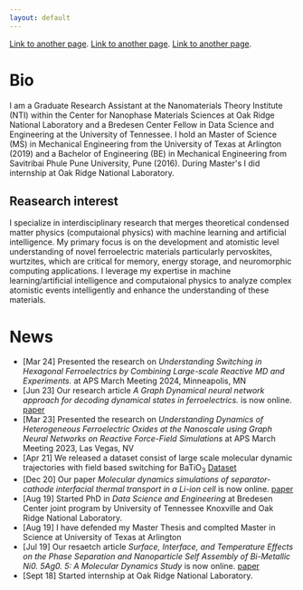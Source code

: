 ```yaml
---
layout: default
---
```


[Link to another page](./cv.html).
[Link to another page](./publications.html).
[Link to another page](./books.html).

# Bio

I am a Graduate Research Assistant at the Nanomaterials Theory Institute (NTI) within the Center for Nanophase Materials Sciences at Oak Ridge National Laboratory and a Bredesen Center Fellow in Data Science and Engineering at the University of Tennessee. I hold an Master of Science (MS) in Mechanical Engineering from the University of Texas at Arlington (2019) and a Bachelor of Engineering (BE) in Mechanical Engineering from Savitribai Phule Pune University, Pune (2016). During Master's I did internship at Oak Ridge National Laboratory.

## Reasearch interest

I specialize in interdisciplinary research that merges theoretical condensed matter physics (computaional physics) with machine learning and artificial
intelligence. My primary focus is on the development and atomistic level understanding of novel ferroelectric materials particularly pervoskites, wurtzites, which are critical for memory,
energy storage, and neuromorphic computing applications. I leverage my expertise in machine learning/artificial intelligence and computaional physics
to analyze complex atomistic events intelligently and enhance the understanding of these materials.

# News

- [Mar 24] Presented the research on _Understanding Switching in Hexagonal Ferroelectrics by Combining Large-scale Reactive MD and Experiments._  at APS March Meeting 2024, Minneapolis, MN
- [Jun 23] Our research article _A Graph Dynamical neural network approach for decoding dynamical states in ferroelectrics._ is now online. [paper](https://www.sciencedirect.com/science/article/pii/S2667056923000196)
- [Mar 23] Presented the research on _Understanding Dynamics of Heterogeneous Ferroelectric Oxides at the Nanoscale using Graph Neural Networks on Reactive Force-Field Simulations_  at APS March Meeting 2023, Las Vegas, NV
- [Apr 21] We released a dataset consist of large scale molecular dynamic trajectories with field based switching for BaTiO$_3$ [Dataset](https://www.osti.gov/biblio/1773493)
- [Dec 20] Our paper _Molecular dynamics simulations of separator-cathode interfacial thermal transport in a Li-ion cell_ is now online. [paper](https://www-sciencedirect-com.ornl.idm.oclc.org/science/article/pii/S2468023020306660)
- [Aug 19] Started PhD in _Data Science and Engineering_ at Bredesen Center joint program by  University of Tennessee Knoxville and Oak Ridge National Laboratory.
- [Aug 19] I have defended my Master Thesis  and complted Master in Science at University of Texas at Arlington
- [Jul 19] Our resaetch article _Surface, Interface, and Temperature Effects on the Phase Separation and Nanoparticle Self Assembly of Bi-Metallic Ni0. 5Ag0. 5: A Molecular Dynamics Study_ is now online. [paper](https://www.mdpi.com/2079-4991/9/7/1040)
- [Sept 18] Started internship at Oak Ridge National Laboratory.
  
